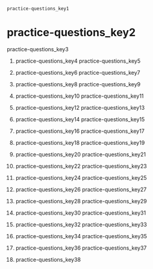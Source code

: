 ```ngMeta
practice-questions_key1
```
# practice-questions_key2
practice-questions_key3

1. practice-questions_key4
practice-questions_key5

2. practice-questions_key6
practice-questions_key7

3. practice-questions_key8
practice-questions_key9

4. practice-questions_key10
practice-questions_key11

5. practice-questions_key12
practice-questions_key13

6. practice-questions_key14
practice-questions_key15

7. practice-questions_key16
practice-questions_key17

8. practice-questions_key18
practice-questions_key19

9. practice-questions_key20
practice-questions_key21

10. practice-questions_key22
practice-questions_key23

11. practice-questions_key24
practice-questions_key25

12. practice-questions_key26
practice-questions_key27

13. practice-questions_key28
practice-questions_key29

14. practice-questions_key30
practice-questions_key31

15. practice-questions_key32
practice-questions_key33

16. practice-questions_key34
practice-questions_key35

17. practice-questions_key36
practice-questions_key37

18. practice-questions_key38
